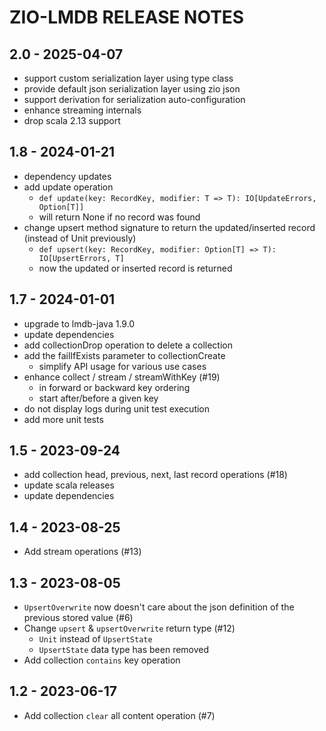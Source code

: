 # ZIO-LMDB RELEASE NOTES

## 2.0 - 2025-04-07

- support custom serialization layer using type class
- provide default json serialization layer using zio json
- support derivation for serialization auto-configuration
- enhance streaming internals
- drop scala 2.13 support

## 1.8 - 2024-01-21

- dependency updates
- add update operation
  - `def update(key: RecordKey, modifier: T => T): IO[UpdateErrors, Option[T]]`
  - will return None if no record was found
- change upsert method signature to return the updated/inserted record (instead of Unit previously)
  - `def upsert(key: RecordKey, modifier: Option[T] => T): IO[UpsertErrors, T]`
  - now the updated or inserted record is returned

## 1.7 - 2024-01-01

- upgrade to lmdb-java 1.9.0
- update dependencies
- add collectionDrop operation to delete a collection
- add the failIfExists parameter to collectionCreate
  - simplify API usage for various use cases
- enhance collect / stream / streamWithKey (#19)
  - in forward or backward key ordering
  - start after/before a given key
- do not display logs during unit test execution
- add more unit tests

## 1.5 - 2023-09-24

- add collection head, previous, next, last record operations (#18)
- update scala releases
- update dependencies

## 1.4 - 2023-08-25

- Add stream operations (#13)

## 1.3 - 2023-08-05

- `UpsertOverwrite` now doesn't care about the json definition of the previous stored value (#6)
- Change `upsert` & `upsertOverwrite` return type (#12)
    - `Unit` instead of `UpsertState`
    - `UpsertState` data type has been removed
- Add collection `contains` key operation

## 1.2 - 2023-06-17

- Add collection `clear` all content operation (#7)
